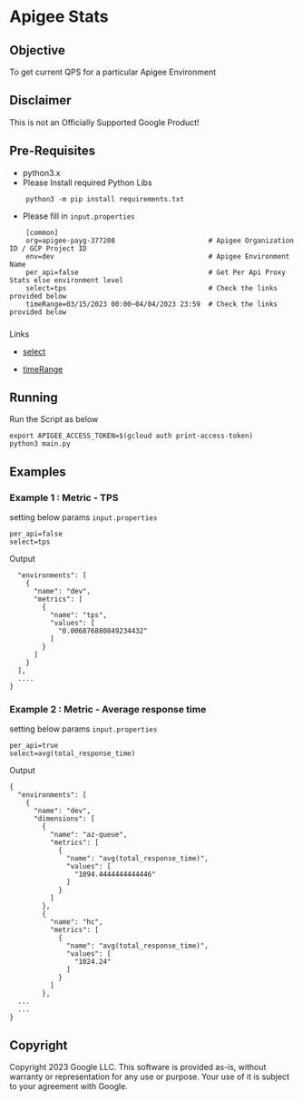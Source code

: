 # Apigee Stats


## Objective
To get current QPS for a particular Apigee Environment

## Disclaimer
This is not an Officially Supported Google Product!

## Pre-Requisites
* python3.x
* Please Install required Python Libs 
```
    python3 -m pip install requirements.txt
```
* Please fill in `input.properties`
```
    [common]
    org=apigee-payg-377208                       # Apigee Organization ID / GCP Project ID 
    env=dev                                      # Apigee Environment Name
    per_api=false                                # Get Per Api Proxy Stats else environment level
    select=tps                                   # Check the links provided below
    timeRange=03/15/2023 00:00~04/04/2023 23:59  # Check the links provided below
```
###
Links 
- [select](https://cloud.google.com/apigee/docs/api-platform/analytics/use-analytics-api-measure-api-program-performance#specifying-the-metrics-to-return)

- [timeRange](https://cloud.google.com/apigee/docs/reference/apis/apigee/rest/v1/organizations.environments.stats/get?apix_params=%7B%22name%22%3A%22organizations%2Fapigee-payg-377208%2Fenvironments%2Fdev%2Fstats%2Fapiproxy%22%2C%22select%22%3A%22tps%22%2C%22timeRange%22%3A%2203%2F15%2F2023%2000%3A00~04%2F03%2F2023%2023%3A59%22%7D#query-parameters)


## Running
Run the Script as below
```
export APIGEE_ACCESS_TOKEN=$(gcloud auth print-access-token)
python3 main.py
```

## Examples

### Example 1 : Metric - TPS
setting below params `input.properties`
``` 
per_api=false
select=tps
```

Output

```{
  "environments": [
    {
      "name": "dev",
      "metrics": [
        {
          "name": "tps",
          "values": [
            "0.006876880849234432"
          ]
        }
      ]
    }
  ],
  ....
}
```


### Example 2 : Metric - Average response time
setting below params `input.properties`
``` 
per_api=true
select=avg(total_response_time)   
```

Output

```
{
  "environments": [
    {
      "name": "dev",
      "dimensions": [
        {
          "name": "az-queue",
          "metrics": [
            {
              "name": "avg(total_response_time)",
              "values": [
                "1094.4444444444446"
              ]
            }
          ]
        },
        {
          "name": "hc",
          "metrics": [
            {
              "name": "avg(total_response_time)",
              "values": [
                "1024.24"
              ]
            }
          ]
        },
  ...
  ...
}
```


## Copyright

Copyright 2023 Google LLC. This software is provided as-is, without warranty or representation for any use or purpose. Your use of it is subject to your agreement with Google.
